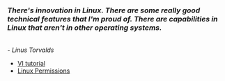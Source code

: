 ### <em> There's innovation in Linux. There are some really good technical features that I'm proud of. There are capabilities in Linux that aren't in other operating systems.
<br> - Linus Torvalds </em> 
- [VI tutorial](VI.md)
- [Linux Permissions](rwx.md)
